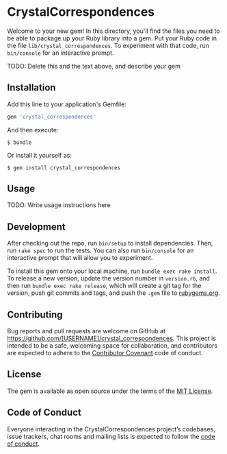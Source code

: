 # CrystalCorrespondences

Welcome to your new gem! In this directory, you'll find the files you need to be able to package up your Ruby library into a gem. Put your Ruby code in the file `lib/crystal_correspondences`. To experiment with that code, run `bin/console` for an interactive prompt.

TODO: Delete this and the text above, and describe your gem

## Installation

Add this line to your application's Gemfile:

```ruby
gem 'crystal_correspondences'
```

And then execute:

    $ bundle

Or install it yourself as:

    $ gem install crystal_correspondences

## Usage

TODO: Write usage instructions here

## Development

After checking out the repo, run `bin/setup` to install dependencies. Then, run `rake spec` to run the tests. You can also run `bin/console` for an interactive prompt that will allow you to experiment.

To install this gem onto your local machine, run `bundle exec rake install`. To release a new version, update the version number in `version.rb`, and then run `bundle exec rake release`, which will create a git tag for the version, push git commits and tags, and push the `.gem` file to [rubygems.org](https://rubygems.org).

## Contributing

Bug reports and pull requests are welcome on GitHub at https://github.com/[USERNAME]/crystal_correspondences. This project is intended to be a safe, welcoming space for collaboration, and contributors are expected to adhere to the [Contributor Covenant](http://contributor-covenant.org) code of conduct.

## License

The gem is available as open source under the terms of the [MIT License](https://opensource.org/licenses/MIT).

## Code of Conduct

Everyone interacting in the CrystalCorrespondences project’s codebases, issue trackers, chat rooms and mailing lists is expected to follow the [code of conduct](https://github.com/[USERNAME]/crystal_correspondences/blob/master/CODE_OF_CONDUCT.md).
